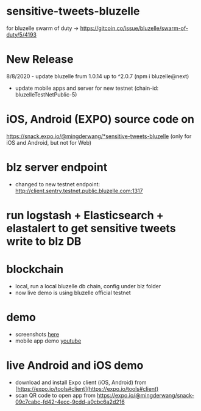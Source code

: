 # sensitive-tweets-bluzelle
for bluzelle swarm of duty -> https://gitcoin.co/issue/bluzelle/swarm-of-duty/5/4193

# New Release
8/8/2020 - update bluzelle frum 1.0.14 up to ^2.0.7 (npm i bluzelle@next)
* update mobile apps and server for new testnet (chain-id: bluzelleTestNetPublic-5)

# iOS, Android (EXPO) source code on 
https://snack.expo.io/@mingderwang/*sensitive-tweets-bluzelle (only for iOS and Android, but not for Web)

# blz server endpoint
* changed to new testnet endpoint: http://client.sentry.testnet.public.bluzelle.com:1317

# run logstash + Elasticsearch + elastalert to get sensitive tweets write to blz DB

# blockchain
* local, run a local bluzelle db chain, config under blz folder
* now live demo is using bluzelle official testnet

# demo
* screenshots [here](https://github.com/mingderwang/sensitive-tweets-bluzelle/tree/master/demo)
* mobile app demo [youtube](https://youtu.be/-Og8sYlcQ1Q)

# live Android and iOS demo
* download and install Expo client (iOS, Android) from [https://expo.io/tools#client](https://expo.io/tools#client)
* scan QR code to open app from https://expo.io/@mingderwang/snack-09c7cabc-fd42-4ecc-9cdd-a0cbc6a2d216
